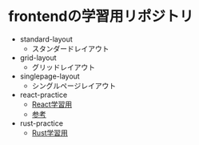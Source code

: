 # frontendの学習用リポジトリ
- standard-layout
    - スタンダードレイアウト
- grid-layout
    - グリッドレイアウト
- singlepage-layout
    - シングルページレイアウト
- react-practice
    - [React学習用](https://egghead.io/courses/the-beginner-s-guide-to-react)
    - [参考](https://qiita.com/park-jh/items/63bf0f013c998c5572aa)
- rust-practice
    - [Rust学習用](https://egghead.io/courses/write-your-first-program-with-the-rust-language)
